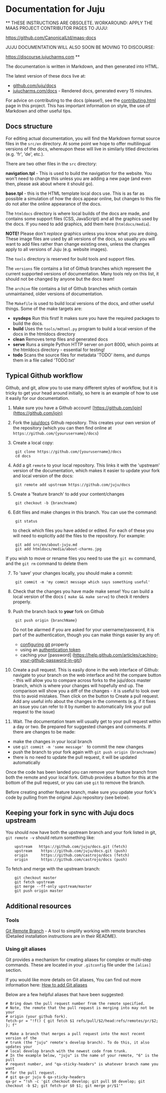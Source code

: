 # Documentation for Juju

**
THESE INSTRUCTIONS ARE OBSOLETE.
WORKAROUND: APPLY THE MAAS PROJECT CONTRIBUTOR PAGES TO JUJU:

https://github.com/CanonicalLtd/maas-docs

JUJU DOCUMENTATION WILL ALSO SOON BE MOVING TO DISCOURSE:

https://discourse.jujucharms.com
**

The documentation is written in Markdown, and then generated into HTML.

The latest version of these docs live at:

- [github.com/juju/docs](https://github.com/juju/docs)
- [jujucharms.com/docs](http://jujucharms.com/docs) - Rendered docs, generated every 15 minutes.

For advice on contributing to the docs (please!), see
the [contributing.html](https://jujucharms.com/docs/contributing.html) page in 
this project. This has important information on style, the use of Markdown and
other useful tips.

## Docs structure

For editing actual documentation, you will find the Markdown format source 
files in the `src/en` directory. At some point we hope to offer multilingual 
versions of the docs, whereupon these will live in similarly titled directories 
(e.g. 'fr', 'de', etc.).

There are two other files in the `src` directory:

**navigation.tpl** - This is used to build the navigation for the website. You 
won't need to change this unless you are adding a new page (and even then, 
please ask about where it should go).

**base.tpl** - this is the HTML template local docs use. This is as far as 
possible a simulation of how the docs appear online, but changes to this file 
do not alter the online appearance of the docs.

The `htmldocs` directory is where local builds of the docs are made, and 
contains some support files (CSS, JavaScript) and all the graphics used by the 
docs. If you need to add graphics, add them here (`htmldocs/media`). 

**NOTE!** Please don't _replace_ graphics unless you know what you are doing. 
These image files are used by all versions of the docs, so usually you will want
to add files rather than change existing ones, unless the changes apply to all 
versions of Juju (e.g. website images).

The `tools` directory is reserved for build tools and support files.

The `versions` file contains a list of Github branches which represent the 
current supported versions of documentation. Many tools rely on this list, it 
should not be changed by anyone but the docs team!

The `archive` file contains a list of Github branches which contain unmaintained,
older versions of documentation.

The `Makefile` is used to build local versions of the docs, and other useful 
things. Some of the make targets are:
 
 - **sysdeps** Run this first! It makes sure you have the required packages to 
    build the docs.
 - **build** Uses the `tools/mdtool.py` program to build a local version of the 
    docs in the htmldocs directory
 - **clean** Removes temp files and generated docs
 - **serve** Runs a simple Python HTTP server on port 8000, which points at the
    htmldocs directory - essential for testing!
 - **todo** Scans the source files for metadata 'TODO' items, and dumps them in a 
    file called 'TODO.txt'



## Typical Github workflow

Github, and git, allow you to use many different styles of workflow, but it is 
tricky to get your head around initially, so here is an example of how to use it
easily for our documentation.

1. Make sure you have a Github account! [https://github.com/join](https://github.com/join)
2. Fork the [juju/docs](https://github.com/juju/docs) Github repository. This 
 creates your own version of the repository (which you can then find online at
 `https://github.com/{yourusername}/docs`)
3. Create a local copy:

        git clone https://github.com/{yourusername}/docs 
        cd docs

4. Add a git `remote` to your local repository. This links it with the 'upstream' 
   version of the documentation, which makes it easier to update your fork and 
   local version of the docs:

        git remote add upstream https://github.com/juju/docs

5. Create a 'feature branch' to add your content/changes

        git checkout -b {branchname}

6. Edit files and make changes in this branch. You can use the command:
       
        git status

   to check which files you have added or edited. For each of these you will
   need to explicitly add the files to the repository. For example:

        git add src/en/about-juju.md
        git add htmldocs/media/about-charms.jpg
  
  If you wish to move or rename files you need to use the `git mv` command, and 
  the `git rm` command to delete them 


7. To 'save' your changes locally, you should make a commit:

        git commit -m 'my commit message which says something useful'

7. Check that the changes you have made make sense! You can build a local
   version of the docs (` make && make serve`) to check it renders
   properly.

8. Push the branch back to **your** fork on Github

        git push origin {branchName}

   Do not be alarmed if you are asked for your username/password, it is part of
   the authentication, though you can make things easier by any of:
    
    - [configuring git](https://git-scm.com/book/en/v2/Getting-Started-First-Time-Git-Setup) properly
    - using an [authentication token](https://help.github.com/articles/creating-an-access-token-for-command-line-use/)
    - caching your [password] (https://help.github.com/articles/caching-your-github-password-in-git/)

9. Create a pull request. This is easily done in the web interface of Github:
   navigate to your branch on the web interface and hit the compare button - 
   this will allow you to compare across forks to the juju/docs master branch, 
   which is where your changes will hopefully end up. The comparison will show 
   you a diff of the changes  - it is useful to look over this to avoid 
   mistakes. Then click on the button to Create a pull request.
   Add any useful info about the changes in the comments (e.g. if it fixes an
   issue you can refer to it by number to automatically link your pull request 
   to the issue)

10. Wait. The documentation team will usually get to your pull request within a 
   day or two. Be prepared for suggested changes and comments. If there are 
   changes to be made:

   - make the changes in your local branch
   - use `git commit -m 'some message' ` to commit the new changes
   - push the branch to your fork again with `git push origin {branchname}`
   - there is no need to update the pull request, it will be updated automatically
 


Once the code has been landed you can remove your feature branch from both the
remote and your local fork. Github provides a button for this at the bottom of
the pull request, or you can use `git` to remove the branch. 

Before creating another feature branch, make sure you update your fork's code
by pulling from the original Juju repository (see below).


## Keeping your fork in sync with Juju docs upstream

You should now have both the upstream branch and your fork listed in git, 
`git remote -v` should return something like:

        upstream   https://github.com/juju/docs.git (fetch)
        upstream	https://github.com/juju/docs.git (push)
        origin  	https://github.com/castrojo/docs (fetch)
        origin  	https://github.com/castrojo/docs (push)

To fetch and merge with the upstream branch:

        git checkout master
        git fetch upstream
        git merge --ff-only upstream/master
        git push origin master



## Additional resources

### Tools


[Git Remote Branch](https://github.com/webmat/git_remote_branch>) - A tool to 
simplify working with remote branches (Detailed installation instructions are
in their README).


### Using git aliases

Git provides a mechanism for creating aliases for complex or multi-step
commands. These are located in your ``.gitconfig`` file under the
``[alias]`` section.

If you would like more details on Git aliases, You can find out more
information here: [How to add Git aliases](https://git.wiki.kernel.org/index.php/Aliases>)

Below are a few helpful aliases that have been suggested:


    # Bring down the pull request number from the remote specified.
    # Note, the remote that the pull request is merging into may not be your
    # origin (your github fork).
    fetch-pr = "!f() { git fetch $1 refs/pull/$2/head:refs/remotes/pr/$2; }; f"

    # Make a branch that merges a pull request into the most recent version of the
    # trunk (the "juju" remote's develop branch). To do this, it also updates your
    # local develop branch with the newest code from trunk.
    # In the example below, "juju" is the name of your remote, "6" is the pull
    # request number, and "qa-sticky-headers" is whatever branch name you want
    # for the pull request.
    # git qa-pr juju 6 qa-sticky-headers
    qa-pr = "!sh -c 'git checkout develop; git pull $0 develop; git checkout -b $2; git fetch-pr $0 $1; git merge pr/$1'"
